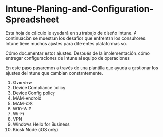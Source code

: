 # Intune-Planing-and-Configuration-Spreadsheet
Esta hoja de cálculo le ayudará en su trabajo de diseño Intune. A continuación se muestran los desafíos que enfrentan los consultores.
Intune tiene muchos ajustes para diferentes plataformas so. 

Cómo documentar estos ajustes.
Después de la implementación, cómo entregar configuraciones de Intune al equipo de operaciones

En este paso pasaremos a través de una plantilla que ayuda a gestionar los ajustes de Intune que cambian constantemente. 

1. Overview
2. Device Compliance policy
3. Device Config policy
4. MAM-Android
5. MAM-iOS
6. W10-WIP
7. Wi-Fi
8. VPN
9. Windows Hello for Business
10. Kiosk Mode (iOS only)
